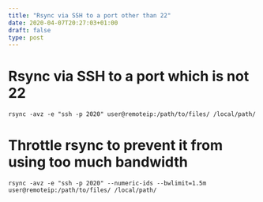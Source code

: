 ```yaml
---
title: "Rsync via SSH to a port other than 22"
date: 2020-04-07T20:27:03+01:00
draft: false
type: post
---
```

# Rsync via SSH to a port which is not 22
```
rsync -avz -e "ssh -p 2020" user@remoteip:/path/to/files/ /local/path/
```

# Throttle rsync to prevent it from using too  much bandwidth
```
rsync -avz -e "ssh -p 2020" --numeric-ids --bwlimit=1.5m user@remoteip:/path/to/files/ /local/path/
```
